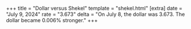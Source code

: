 +++
title = "Dollar versus Shekel"
template = "shekel.html"
[extra]
date = "July  9, 2024"
rate = "3.673"
delta = "On July  8, the dollar was 3.673. The dollar became 0.006% stronger."
+++
